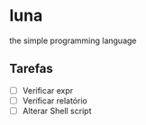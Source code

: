 # luna
the simple programming language



## Tarefas

- [ ] Verificar expr
- [ ] Verificar relatório
- [ ] Alterar Shell script